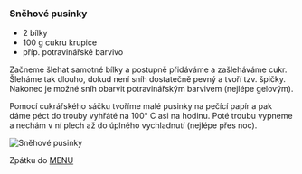 ### Sněhové pusinky

- 2 bílky 
- 100 g cukru krupice
- příp. potravinářské barvivo

Začneme šlehat samotné bílky a postupně přidáváme a zašleháváme cukr. Šleháme tak dlouho, dokud není sníh dostatečně pevný a tvoří tzv. špičky. Nakonec je možné sníh obarvit potravinářským barvivem (nejlépe gelovým). 

Pomocí cukrářského sáčku tvoříme malé pusinky na pečící papír a pak dáme péct do trouby vyhřáté na 100° C asi na hodinu. Poté troubu vypneme a nechám v ní plech až do úplného vychladnutí (nejlépe přes noc).

![Sněhové pusinky](../img/snehove_pusinky.JPG)

Zpátku do [MENU](../index)

